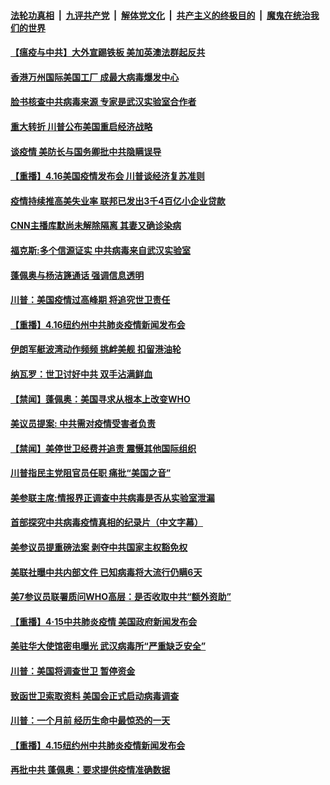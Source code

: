 ####  [法轮功真相](../../../../basic/blob/master/README.md?t=04171630) &nbsp;|&nbsp; [九评共产党](../../../../9ping.md/blob/master/README.md?t=04171630) &nbsp;|&nbsp; [解体党文化](../../../../jtdwh.md/blob/master/README.md?t=04171630)  &nbsp;|&nbsp; [共产主义的终极目的](../../../../gczydzjmd.md/blob/master/README.md?t=04171630) &nbsp;|&nbsp; [魔鬼在统治我们的世界](../../../../mgztzwmdsj.md/blob/master/README.md?t=04171630) 

#### [【瘟疫与中共】大外宣踢铁板 美加英澳法群起反共](../pages/prog203/a102825083.md?t=04171630) 

#### [香港万州国际美国工厂 成最大病毒爆发中心](../pages/prog203/a102825074.md?t=04171630) 

#### [脸书核查中共病毒来源 专家是武汉实验室合作者](../pages/prog203/a102825043.md?t=04171630) 

#### [重大转折 川普公布美国重启经济战略](../pages/prog203/a102824909.md?t=04171630) 

#### [谈疫情 美防长与国务卿批中共隐瞒误导](../pages/prog203/a102824868.md?t=04171630) 

#### [【重播】4.16美国疫情发布会 川普谈经济复苏准则](../pages/prog203/a102824694.md?t=04171630) 

#### [疫情持续推高美失业率 联邦已发出3千4百亿小企业贷款](../pages/prog203/a102824810.md?t=04171630) 

#### [CNN主播库默尚未解除隔离 其妻又确诊染病](../pages/prog203/a102824765.md?t=04171630) 

#### [福克斯:多个信源证实 中共病毒来自武汉实验室](../pages/prog203/a102824590.md?t=04171630) 

#### [蓬佩奥与杨洁篪通话 强调信息透明](../pages/prog203/a102824672.md?t=04171630) 

#### [川普：美国疫情过高峰期 将追究世卫责任](../pages/prog203/a102824674.md?t=04171630) 

#### [【重播】4.16纽约州中共肺炎疫情新闻发布会](../pages/prog203/a102824559.md?t=04171630) 

#### [伊朗军艇波湾动作频频 挑衅美舰 扣留港油轮](../pages/prog203/a102824250.md?t=04171630) 

#### [纳瓦罗：世卫讨好中共 双手沾满鲜血](../pages/prog203/a102824158.md?t=04171630) 

#### [【禁闻】蓬佩奥：美国寻求从根本上改变WHO](../pages/prog203/a102824150.md?t=04171630) 

#### [美议员提案: 中共需对疫情受害者负责](../pages/prog203/a102824054.md?t=04171630) 

#### [【禁闻】美停世卫经费并追责 震慑其他国际组织](../pages/prog203/a102824093.md?t=04171630) 

#### [川普指民主党阻官员任职 痛批“美国之音”](../pages/prog203/a102824043.md?t=04171630) 

#### [美参联主席:情报界正调查中共病毒是否从实验室泄漏](../pages/prog203/a102824017.md?t=04171630) 

#### [首部探究中共病毒疫情真相的纪录片（中文字幕）](../pages/prog203/a102821093.md?t=04171630) 

#### [美参议员提重磅法案 剥夺中共国家主权豁免权](../pages/prog203/a102823980.md?t=04171630) 

#### [美联社曝中共内部文件 已知病毒将大流行仍瞒6天](../pages/prog203/a102823940.md?t=04171630) 

#### [美7参议员联署质问WHO高层：是否收取中共“额外资助”](../pages/prog203/a102823956.md?t=04171630) 

#### [【重播】4·15中共肺炎疫情 美国政府新闻发布会](../pages/prog203/a102822988.md?t=04171630) 

#### [美驻华大使馆密电曝光 武汉病毒所“严重缺乏安全”](../pages/prog203/a102823953.md?t=04171630) 

#### [川普：美国将调查世卫 暂停资金](../pages/prog203/a102823863.md?t=04171630) 

#### [致函世卫索取资料 美国会正式启动病毒调查](../pages/prog203/a102823853.md?t=04171630) 

#### [川普：一个月前 经历生命中最惊恐的一天](../pages/prog203/a102823845.md?t=04171630) 

#### [【重播】4.15纽约州中共肺炎疫情新闻发布会](../pages/prog203/a102822986.md?t=04171630) 

#### [再批中共 蓬佩奥：要求提供疫情准确数据](../pages/prog203/a102823820.md?t=04171630) 

